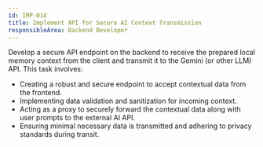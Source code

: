 ```yaml
---
id: IMP-014
title: Implement API for Secure AI Context Transmission
responsibleArea: Backend Developer
---
```

Develop a secure API endpoint on the backend to receive the prepared local memory context from the client and transmit it to the Gemini (or other LLM) API. This task involves:
*   Creating a robust and secure endpoint to accept contextual data from the frontend.
*   Implementing data validation and sanitization for incoming context.
*   Acting as a proxy to securely forward the contextual data along with user prompts to the external AI API.
*   Ensuring minimal necessary data is transmitted and adhering to privacy standards during transit.